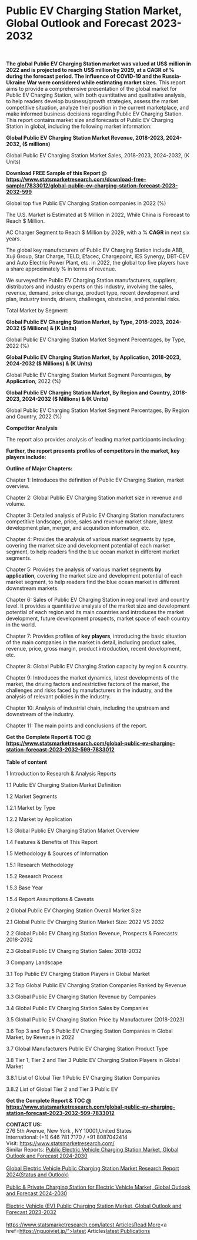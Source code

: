 <h1>Public EV Charging Station Market, Global Outlook and Forecast 2023-2032</h1><br/><p><strong>The global Public EV Charging Station market was valued at US$ million in 2022 and is projected to reach US$ million by 2029, at a <strong>CAGR</strong> of % during the forecast period. The influence of COVID-19 and the Russia-Ukraine War were considered while estimating market sizes.</strong> This report aims to provide a comprehensive presentation of the global market for Public EV Charging Station, with both quantitative and qualitative analysis, to help readers develop business/growth strategies, assess the market competitive situation, analyze their position in the current marketplace, and make informed business decisions regarding Public EV Charging Station. This report contains market size and forecasts of Public EV Charging Station in global, including the following market information:</p><p><strong>Global Public EV Charging Station Market Revenue, 2018-2023, 2024-2032, ($ millions)</strong></p><p>Global Public EV Charging Station Market Sales, 2018-2023, 2024-2032, (K Units)</p><p><strong>Download FREE Sample of this Report @ <a href="https://www.statsmarketresearch.com/download-free-sample/7833012/global-public-ev-charging-station-forecast-2023-2032-599">https://www.statsmarketresearch.com/download-free-sample/7833012/global-public-ev-charging-station-forecast-2023-2032-599</a></strong></p><p>Global top five Public EV Charging Station companies in 2022 (%)</p><p>The U.S. Market is Estimated at $ Million in 2022, While China is Forecast to Reach $ Million.</p><p>AC Charger Segment to Reach $ Million by 2029, with a % <strong>CAGR</strong> in next six years.</p><p>The global key manufacturers of Public EV Charging Station include ABB, Xuji Group, Star Charge, TELD, Efacec, Chargepoint, IES Synergy, DBT-CEV and Auto Electric Power Plant, etc. in 2022, the global top five players have a share approximately % in terms of revenue.</p><p>We surveyed the Public EV Charging Station manufacturers, suppliers, distributors and industry experts on this industry, involving the sales, revenue, demand, price change, product type, recent development and plan, industry trends, drivers, challenges, obstacles, and potential risks.</p><p>Total Market by Segment:</p><p><strong>Global Public EV Charging Station Market, by Type, 2018-2023, 2024-2032 ($ Millions) & (K Units)</strong></p><p>Global Public EV Charging Station Market Segment Percentages, by Type, 2022 (%)</p><p><strong>Global Public EV Charging Station Market, <strong>by Application</strong>, 2018-2023, 2024-2032 ($ Millions) & (K Units)</strong></p><p>Global Public EV Charging Station Market Segment Percentages, <strong>by Application</strong>, 2022 (%)</p><p><strong>Global Public EV Charging Station Market, By Region and Country, 2018-2023, 2024-2032 ($ Millions) & (K Units)</strong></p><p>Global Public EV Charging Station Market Segment Percentages, By Region and Country, 2022 (%)</p><p><strong>Competitor Analysis</strong></p><p>The report also provides analysis of leading market participants including:</p><p><strong>Further, the report presents profiles of competitors in the market, <strong>key players</strong> include:</strong></p><p><strong>Outline of Major Chapters:</strong></p><p>Chapter 1: Introduces the definition of Public EV Charging Station, market overview.</p><p>Chapter 2: Global Public EV Charging Station market size in revenue and volume.</p><p>Chapter 3: Detailed analysis of Public EV Charging Station manufacturers competitive landscape, price, sales and revenue market share, latest development plan, merger, and acquisition information, etc.</p><p>Chapter 4: Provides the analysis of various market segments by type, covering the market size and development potential of each market segment, to help readers find the blue ocean market in different market segments.</p><p>Chapter 5: Provides the analysis of various market segments <strong>by application</strong>, covering the market size and development potential of each market segment, to help readers find the blue ocean market in different downstream markets.</p><p>Chapter 6: Sales of Public EV Charging Station in regional level and country level. It provides a quantitative analysis of the market size and development potential of each region and its main countries and introduces the market development, future development prospects, market space of each country in the world.</p><p>Chapter 7: Provides profiles of <strong>key players</strong>, introducing the basic situation of the main companies in the market in detail, including product sales, revenue, price, gross margin, product introduction, recent development, etc.</p><p>Chapter 8: Global Public EV Charging Station capacity by region & country.</p><p>Chapter 9: Introduces the market dynamics, latest developments of the market, the driving factors and restrictive factors of the market, the challenges and risks faced by manufacturers in the industry, and the analysis of relevant policies in the industry.</p><p>Chapter 10: Analysis of industrial chain, including the upstream and downstream of the industry.</p><p>Chapter 11: The main points and conclusions of the report.</p><div><b>Get the Complete Report & TOC @ <a href="https://www.statsmarketresearch.com/global-public-ev-charging-station-forecast-2023-2032-599-7833012">https://www.statsmarketresearch.com/global-public-ev-charging-station-forecast-2023-2032-599-7833012</a></b></div><br><b>Table of content</b><p>1 Introduction to Research & Analysis Reports<br />
 
  1.1 Public EV Charging Station Market Definition<br />
 
  1.2 Market Segments<br />
 
  1.2.1 Market by Type<br />
 
  1.2.2 Market by Application<br />
 
  1.3 Global Public EV Charging Station Market Overview<br />
 
  1.4 Features & Benefits of This Report<br />
 
  1.5 Methodology & Sources of Information<br />
 
  1.5.1 Research Methodology<br />
 
  1.5.2 Research Process<br />
 
  1.5.3 Base Year<br />
 
  1.5.4 Report Assumptions & Caveats<br />
 
 2 Global Public EV Charging Station Overall Market Size<br />
 
  2.1 Global Public EV Charging Station Market Size: 2022 VS 2032<br />
 
  2.2 Global Public EV Charging Station Revenue, Prospects & Forecasts: 2018-2032<br />
 
  2.3 Global Public EV Charging Station Sales: 2018-2032<br />
 
 3 Company Landscape<br />
 
  3.1 Top Public EV Charging Station Players in Global Market<br />
 
  3.2 Top Global Public EV Charging Station Companies Ranked by Revenue<br />
 
  3.3 Global Public EV Charging Station Revenue by Companies<br />
 
  3.4 Global Public EV Charging Station Sales by Companies<br />
 
  3.5 Global Public EV Charging Station Price by Manufacturer (2018-2023)<br />
 
  3.6 Top 3 and Top 5 Public EV Charging Station Companies in Global Market, by Revenue in 2022<br />
 
  3.7 Global Manufacturers Public EV Charging Station Product Type<br />
 
  3.8 Tier 1, Tier 2 and Tier 3 Public EV Charging Station Players in Global Market<br />
 
  3.8.1 List of Global Tier 1 Public EV Charging Station Companies<br />
 
  3.8.2 List of Global Tier 2 and Tier 3 Public EV<br><div><b>Get the Complete Report & TOC @ <a href="https://www.statsmarketresearch.com/global-public-ev-charging-station-forecast-2023-2032-599-7833012">https://www.statsmarketresearch.com/global-public-ev-charging-station-forecast-2023-2032-599-7833012</a></b></div></p> <b>CONTACT US:</b><br>276 5th Avenue, New York , NY 10001,United States<br>International: (+1) 646 781 7170 / +91 8087042414<br>Visit: <a href="https://www.statsmarketresearch.com/">https://www.statsmarketresearch.com/</a><br>Similar Reports: <a href="https://www.statsmarketresearch.com/global-public-ev-charging-station-forecast-2023-2032-599-7833012">Public Electric Vehicle Charging Station Market, Global Outlook and Forecast 2024-2030</a><br/><br/><a href="https://www.statsmarketresearch.com/global-public-ev-charging-station-forecast-2023-2032-599-7833012">Global Electric Vehicle Public Charging Station Market Research Report 2024(Status and Outlook)</a><br/><br/><a href="https://www.statsmarketresearch.com/global-public-ev-charging-station-forecast-2023-2032-599-7833012">Public & Private Charging Station for Electric Vehicle Market, Global Outlook and Forecast 2024-2030</a><br/><br/><a href="https://www.statsmarketresearch.com/global-public-ev-charging-station-forecast-2023-2032-599-7833012">Electric Vehicle (EV) Public Charging Station Market, Global Outlook and Forecast 2023-2032</a><br/><br/><a href="https://gyeongbokgung.com">https://www.statsmarketresearch.com/</a><a href="https://hallyeomaritime.com">latest Articles</a><a href="https://jingwansa.com">Read More</a><a href=https://nguoiviet.jp/">latest Articles</a><a href="https://www.intelmarketresearch.com/">latest Publications</a>